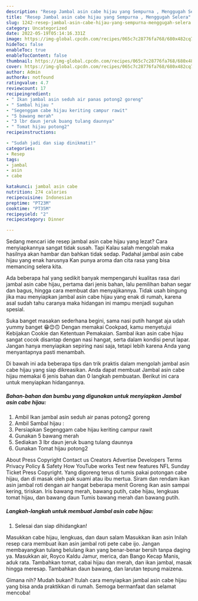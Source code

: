 ```yaml
---
description: "Resep Jambal asin cabe hijau yang Sempurna , Menggugah Selera"
title: "Resep Jambal asin cabe hijau yang Sempurna , Menggugah Selera"
slug: 1242-resep-jambal-asin-cabe-hijau-yang-sempurna-menggugah-selera
category: Uncategorized
date: 2022-05-19T05:14:16.331Z
image: https://img-global.cpcdn.com/recipes/065c7c28776fa768/680x482cq70/jambal-asin-cabe-hijau-foto-resep-utama.jpg
hideToc: false
enableToc: true
enableTocContent: false
thumbnail: https://img-global.cpcdn.com/recipes/065c7c28776fa768/680x482cq70/jambal-asin-cabe-hijau-foto-resep-utama.jpg
cover: https://img-global.cpcdn.com/recipes/065c7c28776fa768/680x482cq70/jambal-asin-cabe-hijau-foto-resep-utama.jpg
author: Admin
authorAv: notfound
ratingvalue: 4.7
reviewcount: 17
recipeingredient:
- " Ikan jambal asin seduh air panas potong2 goreng"
- " Sambal hijau "
- "Segenggam cabe hijau keriting campur rawit"
- "5 bawang merah"
- "3 lbr daun jeruk buang tulang daunnya"
- " Tomat hijau potong2"
recipeinstructions:

- "Sudah jadi dan siap dinikmati!"
categories:
- Resep
tags:
- jambal
- asin
- cabe

katakunci: jambal asin cabe 
nutrition: 274 calories
recipecuisine: Indonesian
preptime: "PT23M"
cooktime: "PT35M"
recipeyield: "2"
recipecategory: Dinner

---
```



Sedang mencari ide resep jambal asin cabe hijau yang lezat? Cara menyiapkannya sangat tidak susah. Tapi Kalau salah mengolah maka hasilnya akan hambar dan bahkan tidak sedap. Padahal jambal asin cabe hijau yang enak harusnya Kan punya aroma dan cita rasa yang bisa memancing selera kita.


Ada beberapa hal yang sedikit banyak mempengaruhi kualitas rasa dari jambal asin cabe hijau, pertama dari jenis bahan, lalu pemilihan bahan segar dan bagus, hingga cara membuat dan menyajikannya. Tidak usah bingung jika mau menyiapkan jambal asin cabe hijau yang enak di rumah, karena asal sudah tahu caranya maka hidangan ini mampu menjadi suguhan spesial.

Suka banget masakan sederhana begini, sama nasi putih hangat aja udah yummy banget 😁😊🙃 Dengan memakai Cookpad, kamu menyetujui Kebijakan Cookie dan Ketentuan Pemakaian. Sambal ikan asin cabe hijau sangat cocok disantap dengan nasi hangat, serta dalam kondisi perut lapar. Jangan hanya menyiapkan sepiring nasi saja, tetapi lebih karena Anda yang menyantapnya pasti menambah.


Di bawah ini ada beberapa tips dan trik praktis dalam mengolah jambal asin cabe hijau yang siap dikreasikan. Anda dapat membuat Jambal asin cabe hijau memakai 6 jenis bahan dan 0 langkah pembuatan. Berikut ini cara untuk menyiapkan hidangannya.

<!--inarticleads1-->

##### Bahan-bahan dan bumbu yang digunakan untuk menyiapkan Jambal asin cabe hijau:

1. Ambil  Ikan jambal asin seduh air panas potong2 goreng
1. Ambil  Sambal hijau :
1. Persiapkan Segenggam cabe hijau keriting campur rawit
1. Gunakan 5 bawang merah
1. Sediakan 3 lbr daun jeruk buang tulang daunnya
1. Gunakan  Tomat hijau potong2


About Press Copyright Contact us Creators Advertise Developers Terms Privacy Policy &amp; Safety How YouTube works Test new features NFL Sunday Ticket Press Copyright. Yang digoreng terus di tumis pakai potongan cabe hijau, dan di masak oleh pak suami atau ibu mertua. Siram dan rendam ikan asin jambal roti dengan air hangat beberapa menit Goreng ikan asin sampai kering, tiriskan. Iris bawang merah, bawang putih, cabe hijau, lengkuas tomat hijau, dan bawang daun Tumis bawang merah dan bawang putih. 

<!--inarticleads2-->

##### Langkah-langkah untuk membuat Jambal asin cabe hijau:


1. Selesai dan siap dihidangkan!

Masukkan cabe hijau, lengkuas, dan daun salam Masukkan ikan asin Inilah resep cara membuat ikan asin jambal roti pete cabe ijo. Jangan membayangkan tulang belulang ikan yang benar-benar bersih tanpa daging ya. Masukkan air, Royco Kaldu Jamur, merica, dan Bango Kecap Manis, aduk rata. Tambahkan tomat, cabai hijau dan merah, dan ikan jambal, masak hingga meresap. Tambahkan daun bawang, dan larutan tepung maizena. 

Gimana nih? Mudah bukan? Itulah cara menyiapkan jambal asin cabe hijau yang bisa anda praktikkan di rumah. Semoga bermanfaat dan selamat mencoba!
